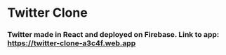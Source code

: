 # Twitter Clone

### Twitter made in React and deployed on Firebase. Link to app: https://twitter-clone-a3c4f.web.app
